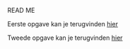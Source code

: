READ ME

Eerste opgave kan je terugvinden [hier](https://debackerx.github.io/bootstrap-basics/excercise-1.html)

Tweede opgave kan je terugvinden [hier](https://debackerx.github.io/bootstrap-basics/excercise-2.html)
